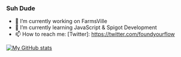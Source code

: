 ### Suh Dude 

- 🔭 I’m currently working on FarmsVille
- 🌱 I’m currently learning JavaScript & Spigot Development
- 📫 How to reach me: [Twitter]: https://twitter.com/foundyourflow

[![My GitHub stats](https://github-readme-stats.vercel.app/api?username=foundyourflow)](https://github.com/foundyourflow/github-readme-stats)
